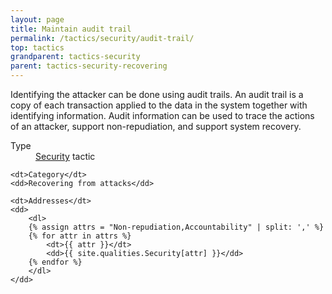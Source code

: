 ```yaml
---
layout: page
title: Maintain audit trail
permalink: /tactics/security/audit-trail/
top: tactics
grandparent: tactics-security
parent: tactics-security-recovering
---
```


Identifying the attacker can be done using audit trails. An audit trail is a copy of each transaction applied to the data in the system together with
identifying information. Audit information can be used to trace the actions of an attacker, support non-repudiation, and support system recovery.

<dl>
    <dt>Type</dt>
    <dd><a href="{{ '/quality/security/' | relative_url }}">Security</a> tactic</dd>
    
    <dt>Category</dt>
    <dd>Recovering from attacks</dd>
    
    <dt>Addresses</dt>
    <dd>
        <dl>
        {% assign attrs = "Non-repudiation,Accountability" | split: ',' %}
        {% for attr in attrs %}
            <dt>{{ attr }}</dt>
            <dd>{{ site.qualities.Security[attr] }}</dd>
        {% endfor %}
        </dl>
    </dd>
</dl>
